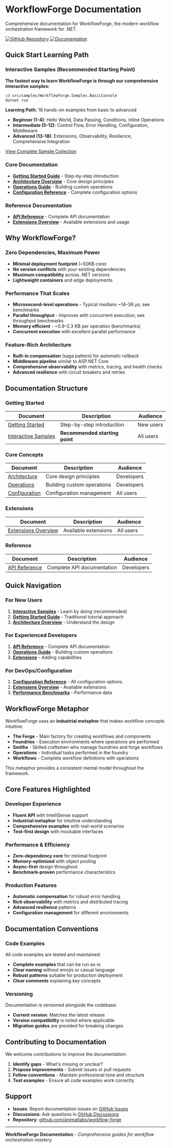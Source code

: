 # WorkflowForge Documentation

Comprehensive documentation for WorkflowForge, the modern workflow orchestration framework for .NET.

[![GitHub Repository](https://img.shields.io/badge/GitHub-animatlabs%2Fworkflow--forge-blue?logo=github)](https://github.com/animatlabs/workflow-forge)
[![Documentation](https://img.shields.io/badge/Docs-Latest-green?logo=gitbook)](https://github.com/animatlabs/workflow-forge/tree/main/docs)

## Quick Start Learning Path

### Interactive Samples (Recommended Starting Point)
**The fastest way to learn WorkflowForge is through our comprehensive interactive samples:**

```bash
cd src/samples/WorkflowForge.Samples.BasicConsole
dotnet run
```

**Learning Path:** 18 hands-on examples from basic to advanced
- **Beginner (1-4)**: Hello World, Data Passing, Conditions, Inline Operations
- **Intermediate (5-12)**: Control Flow, Error Handling, Configuration, Middleware
- **Advanced (13-18)**: Extensions, Observability, Resilience, Comprehensive Integration

[View Complete Sample Collection](../src/samples/WorkflowForge.Samples.BasicConsole/)

### Core Documentation
- **[Getting Started Guide](getting-started.md)** - Step-by-step introduction
- **[Architecture Overview](architecture.md)** - Core design principles
- **[Operations Guide](operations.md)** - Building custom operations
- **[Configuration Reference](configuration.md)** - Complete configuration options

### Reference Documentation
- **[API Reference](api-reference.md)** - Complete API documentation
- **[Extensions Overview](extensions.md)** - Available extensions and usage

## Why WorkflowForge?

### Zero Dependencies, Maximum Power
- **Minimal deployment footprint** (~50KB core)
- **No version conflicts** with your existing dependencies
- **Maximum compatibility** across .NET versions
- **Lightweight containers** and edge deployments

### Performance That Scales
- **Microsecond-level operations** - Typical medians ~14–36 μs; see benchmarks
- **Parallel throughput** - Improves with concurrent execution; see throughput benchmarks
- **Memory efficient** - ~0.9–2.3 KB per operation (benchmarks)
- **Concurrent execution** with excellent parallel performance

### Feature-Rich Architecture
- **Built-in compensation** (saga pattern) for automatic rollback
- **Middleware pipeline** similar to ASP.NET Core
- **Comprehensive observability** with metrics, tracing, and health checks
- **Advanced resilience** with circuit breakers and retries

## Documentation Structure

### Getting Started
| Document | Description | Audience |
|----------|-------------|----------|
| [Getting Started](getting-started.md) | Step-by-step introduction | New users |
| [Interactive Samples](../src/samples/WorkflowForge.Samples.BasicConsole/) | **Recommended starting point** | All users |

### Core Concepts
| Document | Description | Audience |
|----------|-------------|----------|
| [Architecture](architecture.md) | Core design principles | Developers |
| [Operations](operations.md) | Building custom operations | Developers |
| [Configuration](configuration.md) | Configuration management | All users |

### Extensions
| Document | Description | Audience |
|----------|-------------|----------|
| [Extensions Overview](extensions.md) | Available extensions | All users |

### Reference
| Document | Description | Audience |
|----------|-------------|----------|
| [API Reference](api-reference.md) | Complete API documentation | Developers |

## Quick Navigation

### For New Users
1. **[Interactive Samples](../src/samples/WorkflowForge.Samples.BasicConsole/)** - Learn by doing (recommended)
2. **[Getting Started Guide](getting-started.md)** - Traditional tutorial approach
3. **[Architecture Overview](architecture.md)** - Understand the design

### For Experienced Developers
1. **[API Reference](api-reference.md)** - Complete API documentation
2. **[Operations Guide](operations.md)** - Building custom operations
3. **[Extensions](extensions.md)** - Adding capabilities

### For DevOps/Configuration
1. **[Configuration Reference](configuration.md)** - All configuration options
2. **[Extensions Overview](extensions.md)** - Available extensions
3. **[Performance Benchmarks](../src/benchmarks/WorkflowForge.Benchmarks/)** - Performance data

## WorkflowForge Metaphor

WorkflowForge uses an **industrial metaphor** that makes workflow concepts intuitive:

- **The Forge** - Main factory for creating workflows and components
- **Foundries** - Execution environments where operations are performed  
- **Smiths** - Skilled craftsmen who manage foundries and forge workflows
- **Operations** - Individual tasks performed in the foundry
- **Workflows** - Complete workflow definitions with operations

This metaphor provides a consistent mental model throughout the framework.

## Core Features Highlighted

### Developer Experience
- **Fluent API** with IntelliSense support
- **Industrial metaphor** for intuitive understanding
- **Comprehensive examples** with real-world scenarios
- **Test-first design** with mockable interfaces

### Performance & Efficiency
- **Zero-dependency core** for minimal footprint
- **Memory-optimized** with object pooling
- **Async-first** design throughout
- **Benchmark-proven** performance characteristics

### Production Features
- **Automatic compensation** for robust error handling
- **Rich observability** with metrics and distributed tracing
- **Advanced resilience** patterns
- **Configuration management** for different environments

## Documentation Conventions

### Code Examples
All code examples are tested and maintained:
- **Complete examples** that can be run as-is
- **Clear naming** without emojis or casual language
- **Robust patterns** suitable for production deployment
- **Clear comments** explaining key concepts

### Versioning
Documentation is versioned alongside the codebase:
- **Current version**: Matches the latest release
- **Version compatibility** is noted where applicable
- **Migration guides** are provided for breaking changes

## Contributing to Documentation

We welcome contributions to improve the documentation:

1. **Identify gaps** - What's missing or unclear?
2. **Propose improvements** - Submit issues or pull requests
3. **Follow conventions** - Maintain professional tone and structure
4. **Test examples** - Ensure all code examples work correctly

## Support

- **Issues**: Report documentation issues on [GitHub Issues](https://github.com/animatlabs/workflow-forge/issues)
- **Discussions**: Ask questions in [GitHub Discussions](https://github.com/animatlabs/workflow-forge/discussions)
- **Repository**: [github.com/animatlabs/workflow-forge](https://github.com/animatlabs/workflow-forge)

---

**WorkflowForge Documentation** - *Comprehensive guides for workflow orchestration mastery* 